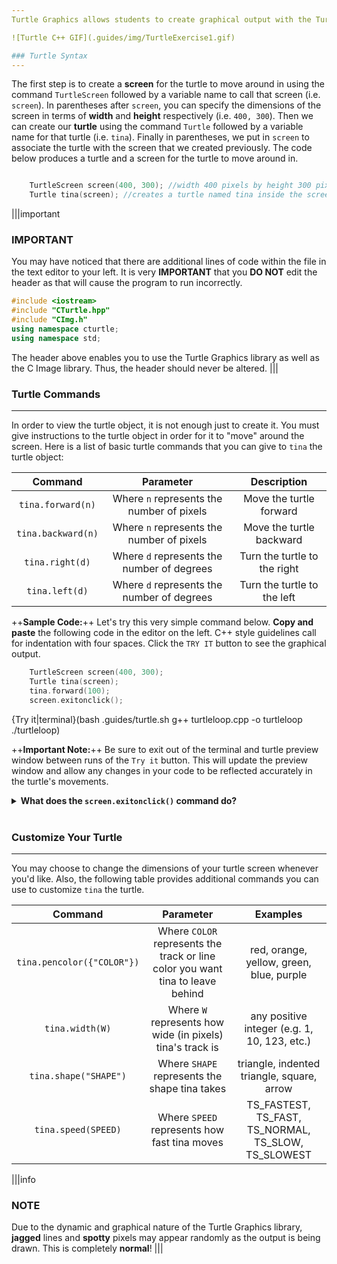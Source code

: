 ```yaml
---
Turtle Graphics allows students to create graphical output with the Turtle Graphics library. Like a pencil on paper, the Turtle object leaves a line as it moves around the screen.

![Turtle C++ GIF](.guides/img/TurtleExercise1.gif)

### Turtle Syntax
---
```

The first step is to create a **screen** for the turtle to move around in using the command `TurtleScreen` followed by a variable name to call that screen (i.e. `screen`). In parentheses after `screen`, you can specify the dimensions of the screen in terms of **width** and **height** respectively (i.e. `400, 300`). Then we can create our **turtle** using the command `Turtle` followed by a variable name for that turtle (i.e. `tina`). Finally in parentheses, we put in `screen` to associate the turtle with the screen that we created previously. The code below produces a turtle and a screen for the turtle to move around in. 

```c++

	TurtleScreen screen(400, 300); //width 400 pixels by height 300 pixels
	Turtle tina(screen); //creates a turtle named tina inside the screen

```

|||important
### IMPORTANT
You may have noticed that there are additional lines of code within the file in the text editor to your left. It is very **IMPORTANT** that you **DO NOT** edit the header as that will cause the program to run incorrectly.
```c++
#include <iostream>
#include "CTurtle.hpp"
#include "CImg.h"
using namespace cturtle;
using namespace std;
```
The header above enables you to use the Turtle Graphics library as well as the C Image library. Thus, the header should never be altered.
|||

### Turtle Commands
---
In order to view the turtle object, it is not enough just to create it. You must give instructions to the turtle object in order for it to "move" around the screen. Here is a list of basic turtle commands that you can give to `tina` the turtle object:

|Command|Parameter|Description|
|:-----:|:-------:|:---------:|
|`tina.forward(n)`|Where `n` represents the number of pixels|Move the turtle forward|
|`tina.backward(n)`|Where `n` represents the number of pixels|Move the turtle backward|
|`tina.right(d)`|Where `d` represents the number of degrees|Turn the turtle to the right|
|`tina.left(d)`|Where `d` represents the number of degrees|Turn the turtle to the left|

++**Sample Code:**++ Let's try this very simple command below. **Copy and paste** the following code in the editor on the left. C++ style guidelines call for indentation with four spaces. Click the `TRY IT` button to see the graphical output.

```c++
	TurtleScreen screen(400, 300);
	Turtle tina(screen);
	tina.forward(100);
	screen.exitonclick();
```

{Try it|terminal}(bash .guides/turtle.sh g++ turtleloop.cpp -o turtleloop ./turtleloop)

++**Important Note:**++
Be sure to exit out of the terminal and turtle preview window between runs of the `Try it` button. This will update the preview window and allow any changes in your code to be reflected accurately in the turtle's movements.

<details><summary> <b>What does the <code>screen.exitonclick()</code> command do?</b></summary> By default, the screen will close itself automatically once the program reaches the end of the code. However, if you want the screen to remain open, you can use <code>screen.exitonclick()</code> to tell the program to keep the screen open until the screen is clicked with a cursor. Go ahead and try clicking on the screen.</details><br>

### Customize Your Turtle
---
You may choose to change the dimensions of your turtle screen whenever you'd like. Also, the following table provides additional commands you can use to customize `tina` the turtle.

|Command|Parameter|Examples|
|:-----:|:-------:|:---------:|
|`tina.pencolor({"COLOR"})`|Where `COLOR` represents the track or line color you want tina to leave behind|red, orange, yellow, green, blue, purple|
|`tina.width(W)`|Where `W` represents how wide (in pixels) tina's track is|any positive integer (e.g. 1, 10, 123, etc.)|
|`tina.shape("SHAPE")`|Where `SHAPE` represents the shape tina takes|triangle, indented triangle, square, arrow|
|`tina.speed(SPEED)`|Where `SPEED` represents how fast tina moves|TS_FASTEST, TS_FAST, TS_NORMAL, TS_SLOW, TS_SLOWEST|

|||info
### NOTE
Due to the dynamic and graphical nature of the Turtle Graphics library, **jagged** lines and **spotty** pixels may appear randomly as the output is being drawn. This is completely **normal**!
|||
